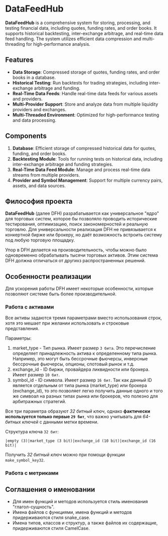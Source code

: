# DataFeedHub

**DataFeedHub** is a comprehensive system for storing, processing, and testing financial data, including quotes, funding rates, and order books. It supports historical backtesting, inter-exchange arbitrage, and real-time data feed handling. The system utilizes efficient data compression and multi-threading for high-performance analysis.

## Features

- **Data Storage**: Compressed storage of quotes, funding rates, and order books in a database.
- **Historical Testing**: Run backtests for trading strategies, including inter-exchange arbitrage and funding.
- **Real-Time Data Feeds**: Handle real-time data feeds for various assets and providers.
- **Multi-Provider Support**: Store and analyze data from multiple liquidity providers and exchanges.
- **Multi-Threaded Environment**: Optimized for high-performance testing and data processing.

## Components

1. **Database**: Efficient storage of compressed historical data for quotes, funding, and order books.
2. **Backtesting Module**: Tools for running tests on historical data, including inter-exchange arbitrage and funding strategies.
3. **Real-Time Data Feed Module**: Manage and process real-time data streams from multiple providers.
4. **Provider and Symbol Management**: Support for multiple currency pairs, assets, and data sources.

## Философия проекта

**DataFeedHub** (далее DFH) разрабатывается как универсальное "ядро" для торговых систем, которое бы позволяло проводить исторические тестирования, оптимизацию, поиск закономерностей и реальную торговлю.
Для универсальности реализация DFH не привязывается к конкертной бирже или брокеру, но даёт возможность встроить систему под любую торговую площадку.

Упор в DFH делается на производительность, чтобы можно было одновременно обрабатывать тысячи торговых активов. Этим система DFH должна отличаться от другихз распространенных решений.

## Особенности реализации

Для ускорения работы DFH имеет некоторые особенности, которые позволяют системе быть более производительной.

### Работа с активами

Все активы задаются тремя параметрами вместо использования строк, хотя это мешает при желании использовать и строковые представления.

Параметры:

1. market_type - Тип рынка. Имеет размер `3 бита`. Это перечисление определяет принадлежность актива к определенному типа рынка. Например, это могут быть бессрочные фьючерсы, инверсные бессрочные фьючерсы, опционы, спотовый рынок и т.д. 
2. exchange_id - ID биржи, провайдера ликвидности или брокера. Имеет размер `10 бит`. 
3. symbol_id - ID символа. Имеет размер `16 бит`. Так как данный ID является отдельным от типа рынка (market_type) или брокера (exchange_id), то это позволяет легко получить данные одного и того же симвоал на разных типах рынка или брокеров, что полезно для арбитражных стратегий.

Все три параметра образуют *32 битный ключ*, однако **фактически используется только первые `29 бит`**, что важно учитывать для *64-битных ключей* с данными метки времени. 

Структура ключа `32 бит`:

```
|empty (3)|market_type (3 bit)|exchange_id (10 bit)|exchange_id (16 bit)|
```

Получить *32 битный ключ* можно при помощи функции `make_symbol_key32`. 

### Работа с метриками





## Соглашения о именовании

- Для имен функций и методов используется стиль именования "глагол-сущность".
- Имена файлов с функциями, имена функций и методов придерживаются стиля snake_case. 
- Имена типов, классов и структур, а также файлов их содержащие, придерживаются стиля CamelCase. 
 